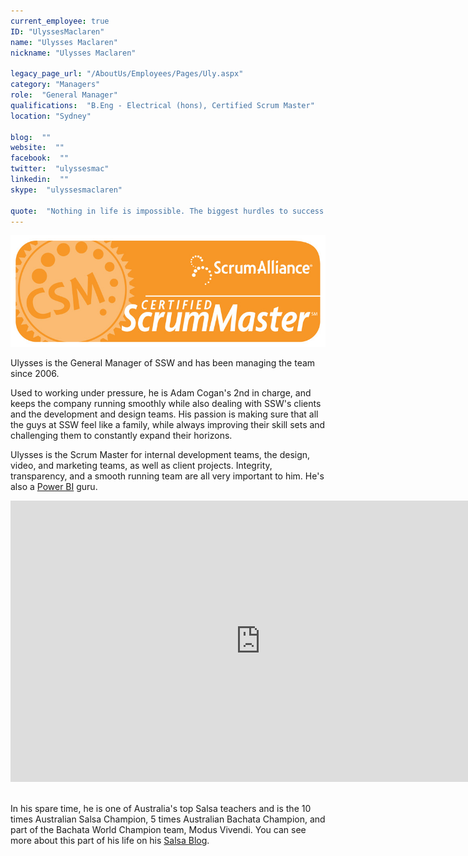 ```yaml
---
current_employee: true
ID: "UlyssesMaclaren"
name: "Ulysses Maclaren"
nickname: "Ulysses Maclaren"

legacy_page_url: "/AboutUs/Employees/Pages/Uly.aspx"
category: "Managers"
role:  "General Manager"
qualifications:  "B.Eng - Electrical (hons), Certified Scrum Master"
location: "Sydney"

blog:  ""
website:  ""
facebook:  ""
twitter:  "ulyssesmac"
linkedin:  ""
skype:  "ulyssesmaclaren"

quote:  "Nothing in life is impossible. The biggest hurdles to success in life are inaction and fear of failure."
---
```


 ![Certified Scrum Master](./Images/Bio/ScrumMasterCertification.jpg) 
   
 Ulysses is the General Manager of SSW and has been managing the team since 2006.   

Used to working under pressure, he is Adam Cogan's 2nd in charge, and keeps the company running smoothly while also dealing with SSW's clients and the development and design teams. His passion is making sure that all the guys at SSW feel like a family, while always improving their skill sets and challenging them to constantly expand their horizons.  

Ulysses is the Scrum Master for internal development teams, the design, video, and marketing teams, as well as client projects. Integrity, transparency, and a smooth running team are all very important to him. He's also a [Power BI](http://adamcogan.com/2016/10/13/power-bi-no-more-guessing/) guru. 

   <iframe width="800" height="450" src="https://www.youtube.com/embed/Y4tvF0DWEec" frameborder="0"></iframe> 

 In his spare time, he is one of Australia's top Salsa teachers and is the 10 times Australian Salsa Champion, 5 times Australian Bachata Champion, and part of the Bachata World Champion team, Modus Vivendi. You can see more about this part of his life on his [Salsa Blog](http://salsaulysses.wordpress.com/).